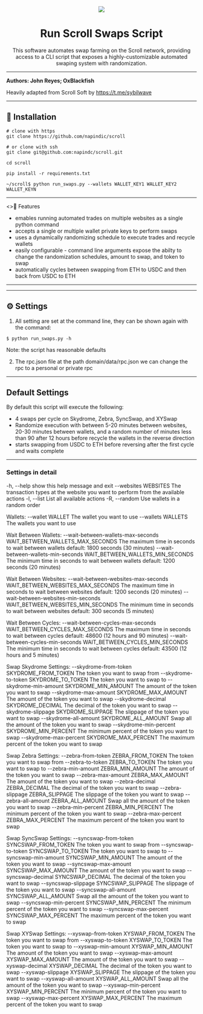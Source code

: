 <div align="center">
  <img src="https://i.imgur.com/Vaah2gJ.png"  />
  <h1>Run Scroll Swaps Script</h1>
  <p>This software automates swap farming on the Scroll network, providing access to a CLI script that exposes a highly-customizable automated swaping system with randomization.</p>
</div>

---

<b>Authors: John Reyes; OxBlackfish</b>

Heavily adapted from Scroll Soft by https://t.me/sybilwave

---
<h2>🚀 Installation</h2>

```
# clone with https
git clone https://github.com/napindic/scroll

# or clone with ssh
git clone git@github.com:napindc/scroll.git

cd scroll

pip install -r requirements.txt

~/scroll$ python run_swaps.py --wallets WALLET_KEY1 WALLET_KEY2 WALLET_KEYN
```
---
<>🚨 Features</h2>

* emables running automated trades on multiple websites as a single python command
* accepts a single or multiple wallet private keys to perform swaps
* uses a dynamically randomizing schedule to execute trades and recycle wallets
* easily configurable - command line arguments expose the abilty to change the randomization schedules, amount to swap, and token to swap
* automatically cycles between swapping from ETH to USDC and then back from USDC to ETH

---


---
<h2>⚙️ Settings</h2>

1) All setting are set at the command line, they can be shown again with the command:
```
$ python run_swaps.py -h
```

Note: the script has reasonable defaults

2) The rpc.json file at the path domain/data/rpc.json we can change the rpc to a personal or private rpc

---
<h2>Default Settings</h2>

By default this script will execute the following:

* 4 swaps per cycle on Skydrome, Zebra, SyncSwap, and XYSwap
* Randomize execution with between 5-20 minutes between websites, 20-30 minutes between wallets, and a random number of minutes less than 90 after 12 hours before recycle the wallets in the reverse direction
* starts swapping from USDC to ETH before reversing after the first cycle and waits complete

---
<h3>Settings in detail</h2>

  -h, --help            show this help message and exit
  --websites WEBSITES   The transaction types at the website you want to perform from the available actions
  -l, --list            List all available actions
  -R, --random          Use wallets in a random order

Wallets:
  --wallet WALLET       The wallet you want to use
  --wallets WALLETS     The wallets you want to use

Wait Between Wallets:
  --wait-between-wallets-max-seconds WAIT_BETWEEN_WALLETS_MAX_SECONDS
                        The maximum time in seconds to wait between wallets default: 1800 seconds (30 minutes)
  --wait-between-wallets-min-seconds WAIT_BETWEEN_WALLETS_MIN_SECONDS
                        The minimum time in seconds to wait between wallets default: 1200 seconds (20 minutes)

Wait Between Websites:
  --wait-between-websites-max-seconds WAIT_BETWEEN_WEBSITES_MAX_SECONDS
                        The maximum time in seconds to wait between websites default: 1200 seconds (20 minutes)
  --wait-between-websites-min-seconds WAIT_BETWEEN_WEBSITES_MIN_SECONDS
                        The minimum time in seconds to wait between websites default: 300 seconds (5 minutes)

Wait Between Cycles:
  --wait-between-cycles-max-seconds WAIT_BETWEEN_CYCLES_MAX_SECONDS
                        The maximum time in seconds to wait between cycles default: 48600 (12 hours and 90 minutes)
  --wait-between-cycles-min-seconds WAIT_BETWEEN_CYCLES_MIN_SECONDS
                        The minimum time in seconds to wait between cycles default: 43500 (12 hours and 5 minutes)

Swap Skydrome Settings:
  --skydrome-from-token SKYDROME_FROM_TOKEN
                        The token you want to swap from
  --skydrome-to-token SKYDROME_TO_TOKEN
                        The token you want to swap to
  --skydrome-min-amount SKYDROME_MIN_AMOUNT
                        The amount of the token you want to swap
  --skydrome-max-amount SKYDROME_MAX_AMOUNT
                        The amount of the token you want to swap
  --skydrome-decimal SKYDROME_DECIMAL
                        The decimal of the token you want to swap
  --skydrome-slippage SKYDROME_SLIPPAGE
                        The slippage of the token you want to swap
  --skydrome-all-amount SKYDROME_ALL_AMOUNT
                        Swap all the amount of the token you want to swap
  --skydrome-min-percent SKYDROME_MIN_PERCENT
                        The minimum percent of the token you want to swap
  --skydrome-max-percent SKYDROME_MAX_PERCENT
                        The maximum percent of the token you want to swap

Swap Zebra Settings:
  --zebra-from-token ZEBRA_FROM_TOKEN
                        The token you want to swap from
  --zebra-to-token ZEBRA_TO_TOKEN
                        The token you want to swap to
  --zebra-min-amount ZEBRA_MIN_AMOUNT
                        The amount of the token you want to swap
  --zebra-max-amount ZEBRA_MAX_AMOUNT
                        The amount of the token you want to swap
  --zebra-decimal ZEBRA_DECIMAL
                        The decimal of the token you want to swap
  --zebra-slippage ZEBRA_SLIPPAGE
                        The slippage of the token you want to swap
  --zebra-all-amount ZEBRA_ALL_AMOUNT
                        Swap all the amount of the token you want to swap
  --zebra-min-percent ZEBRA_MIN_PERCENT
                        The minimum percent of the token you want to swap
  --zebra-max-percent ZEBRA_MAX_PERCENT
                        The maximum percent of the token you want to swap

Swap SyncSwap Settings:
  --syncswap-from-token SYNCSWAP_FROM_TOKEN
                        The token you want to swap from
  --syncswap-to-token SYNCSWAP_TO_TOKEN
                        The token you want to swap to
  --syncswap-min-amount SYNCSWAP_MIN_AMOUNT
                        The amount of the token you want to swap
  --syncswap-max-amount SYNCSWAP_MAX_AMOUNT
                        The amount of the token you want to swap
  --syncswap-decimal SYNCSWAP_DECIMAL
                        The decimal of the token you want to swap
  --syncswap-slippage SYNCSWAP_SLIPPAGE
                        The slippage of the token you want to swap
  --syncswap-all-amount SYNCSWAP_ALL_AMOUNT
                        Swap all the amount of the token you want to swap
  --syncswap-min-percent SYNCSWAP_MIN_PERCENT
                        The minimum percent of the token you want to swap
  --syncswap-max-percent SYNCSWAP_MAX_PERCENT
                        The maximum percent of the token you want to swap

Swap XYSwap Settings:
  --xyswap-from-token XYSWAP_FROM_TOKEN
                        The token you want to swap from
  --xyswap-to-token XYSWAP_TO_TOKEN
                        The token you want to swap to
  --xyswap-min-amount XYSWAP_MIN_AMOUNT
                        The amount of the token you want to swap
  --xyswap-max-amount XYSWAP_MAX_AMOUNT
                        The amount of the token you want to swap
  --xyswap-decimal XYSWAP_DECIMAL
                        The decimal of the token you want to swap
  --xyswap-slippage XYSWAP_SLIPPAGE
                        The slippage of the token you want to swap
  --xyswap-all-amount XYSWAP_ALL_AMOUNT
                        Swap all the amount of the token you want to swap
  --xyswap-min-percent XYSWAP_MIN_PERCENT
                        The minimum percent of the token you want to swap
  --xyswap-max-percent XYSWAP_MAX_PERCENT
                        The maximum percent of the token you want to swap
